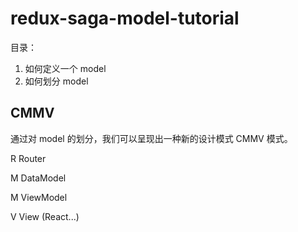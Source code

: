 # redux-saga-model-tutorial

目录：

1. 如何定义一个 model
2. 如何划分 model



## CMMV

通过对 model 的划分，我们可以呈现出一种新的设计模式 CMMV 模式。

R	Router

M	DataModel

M	ViewModel

V	View (React...)

